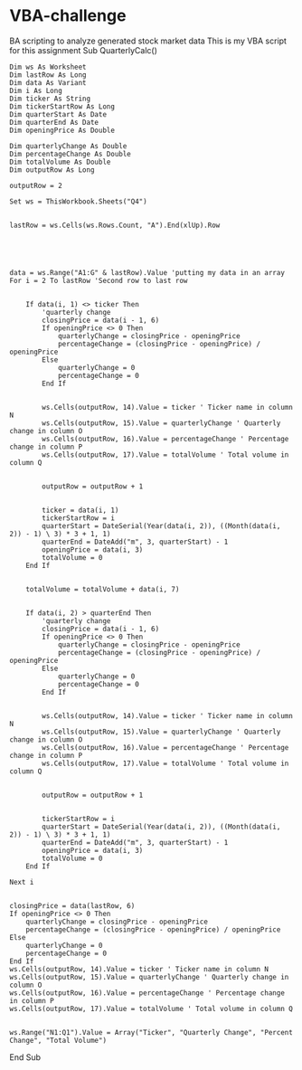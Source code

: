 # VBA-challenge
BA scripting to analyze generated stock market data
This is my VBA script for this assignment
Sub QuarterlyCalc()

    Dim ws As Worksheet
    Dim lastRow As Long
    Dim data As Variant
    Dim i As Long
    Dim ticker As String
    Dim tickerStartRow As Long
    Dim quarterStart As Date
    Dim quarterEnd As Date
    Dim openingPrice As Double

    Dim quarterlyChange As Double
    Dim percentageChange As Double
    Dim totalVolume As Double
    Dim outputRow As Long
    
    outputRow = 2

    Set ws = ThisWorkbook.Sheets("Q4")
    
    
    lastRow = ws.Cells(ws.Rows.Count, "A").End(xlUp).Row
    

   
    
    
    data = ws.Range("A1:G" & lastRow).Value 'putting my data in an array
    For i = 2 To lastRow 'Second row to last row
        
       
        If data(i, 1) <> ticker Then
            'quarterly change
            closingPrice = data(i - 1, 6)
            If openingPrice <> 0 Then
                quarterlyChange = closingPrice - openingPrice
                percentageChange = (closingPrice - openingPrice) / openingPrice
            Else
                quarterlyChange = 0
                percentageChange = 0
            End If
            
            
            ws.Cells(outputRow, 14).Value = ticker ' Ticker name in column N
            ws.Cells(outputRow, 15).Value = quarterlyChange ' Quarterly change in column O
            ws.Cells(outputRow, 16).Value = percentageChange ' Percentage change in column P
            ws.Cells(outputRow, 17).Value = totalVolume ' Total volume in column Q
            
            
            outputRow = outputRow + 1
            
            
            ticker = data(i, 1)
            tickerStartRow = i
            quarterStart = DateSerial(Year(data(i, 2)), ((Month(data(i, 2)) - 1) \ 3) * 3 + 1, 1)
            quarterEnd = DateAdd("m", 3, quarterStart) - 1
            openingPrice = data(i, 3)
            totalVolume = 0
        End If
        
        
        totalVolume = totalVolume + data(i, 7)
        
        
        If data(i, 2) > quarterEnd Then
            'quarterly change
            closingPrice = data(i - 1, 6)
            If openingPrice <> 0 Then
                quarterlyChange = closingPrice - openingPrice
                percentageChange = (closingPrice - openingPrice) / openingPrice
            Else
                quarterlyChange = 0
                percentageChange = 0
            End If
            
           
            ws.Cells(outputRow, 14).Value = ticker ' Ticker name in column N
            ws.Cells(outputRow, 15).Value = quarterlyChange ' Quarterly change in column O
            ws.Cells(outputRow, 16).Value = percentageChange ' Percentage change in column P
            ws.Cells(outputRow, 17).Value = totalVolume ' Total volume in column Q
            
            
            outputRow = outputRow + 1
            
          
            tickerStartRow = i
            quarterStart = DateSerial(Year(data(i, 2)), ((Month(data(i, 2)) - 1) \ 3) * 3 + 1, 1)
            quarterEnd = DateAdd("m", 3, quarterStart) - 1
            openingPrice = data(i, 3)
            totalVolume = 0
        End If
        
    Next i
    
    
    closingPrice = data(lastRow, 6)
    If openingPrice <> 0 Then
        quarterlyChange = closingPrice - openingPrice
        percentageChange = (closingPrice - openingPrice) / openingPrice
    Else
        quarterlyChange = 0
        percentageChange = 0
    End If
    ws.Cells(outputRow, 14).Value = ticker ' Ticker name in column N
    ws.Cells(outputRow, 15).Value = quarterlyChange ' Quarterly change in column O
    ws.Cells(outputRow, 16).Value = percentageChange ' Percentage change in column P
    ws.Cells(outputRow, 17).Value = totalVolume ' Total volume in column Q
    
   
    ws.Range("N1:Q1").Value = Array("Ticker", "Quarterly Change", "Percent Change", "Total Volume")
    
    
   

End Sub
